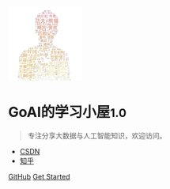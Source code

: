 <!-- _coverpage.md -->

![图片](./md/1.jpg)

# GoAI的学习小屋<small>1.0</small>

> 专注分享大数据与人工智能知识，欢迎访问。

- [CSDN](https://github.com/docsifyjs/docsify/)
- [知乎](https://www.zhihu.com/people/GoAI)


[GitHub](https://github.com/GoAlers)
[Get Started](https://goalers.github.io/#/)
